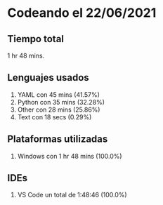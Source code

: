 # Codeando el 22/06/2021

## Tiempo total
1 hr 48 mins.

## Lenguajes usados
1. YAML con 45 mins (41.57%)
1. Python con 35 mins (32.28%)
1. Other con 28 mins (25.86%)
1. Text con 18 secs (0.29%)

## Plataformas utilizadas
1. Windows con 1 hr 48 mins (100.0%)

## IDEs
1. VS Code un total de 1:48:46 (100.0%)

